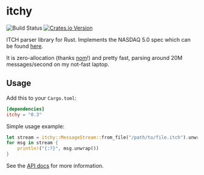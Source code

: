 # itchy

![Build Status](https://github.com/adwhit/itchy-rust/workflows/CI/badge.svg)
[![Crates.io Version](https://img.shields.io/crates/v/itchy.svg)](https://crates.io/crates/itchy)

ITCH parser library for Rust. Implements the NASDAQ 5.0 spec which can be found [here](http://www.nasdaqtrader.com/content/technicalsupport/specifications/dataproducts/NQTVITCHSpecification_5.0.pdf).

It is zero-allocation (thanks [nom](http://github.com/geal/nom)!)
and pretty fast, parsing around 20M messages/second on my not-fast laptop.

## Usage

Add this to your `Cargo.toml`:
```toml
[dependencies]
itchy = "0.3"
```

Simple usage example:

```rust
let stream = itchy::MessageStream::from_file("/path/to/file.itch").unwrap();
for msg in stream {
    println!("{:?}", msg.unwrap())
}
```

See the [API docs](https://docs.rs/itchy/latest/itchy/) for more information.
